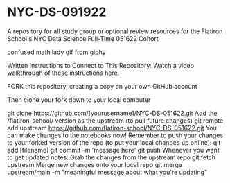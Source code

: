 # NYC-DS-091922
A repository for all study group or optional review resources for the Flatiron School's NYC Data Science Full-Time 051622 Cohort

confused math lady gif from giphy

Written Instructions to Connect to This Repository:
Watch a video walkthrough of these instructions here.

FORK this repository, creating a copy on your own GitHub account

Then clone your fork down to your local computer

git clone https://github.com/[yourusername]/NYC-DS-051622.git
Add the /flatiron-school/ version as the upstream (to pull future changes)
git remote add upstream https://github.com/flatiron-school/NYC-DS-051622.git
You can make changes to the notebooks now! Remember to push your changes to your forked version of the repo (to put your local changes up online):
git add [filename]
git commit -m 'message here'
git push
Whenever you want to get updated notes:
Grab the changes from the upstream repo
git fetch upstream
Merge new changes onto your local repo
git merge upstream/main -m "meaningful message about what you're updating"
